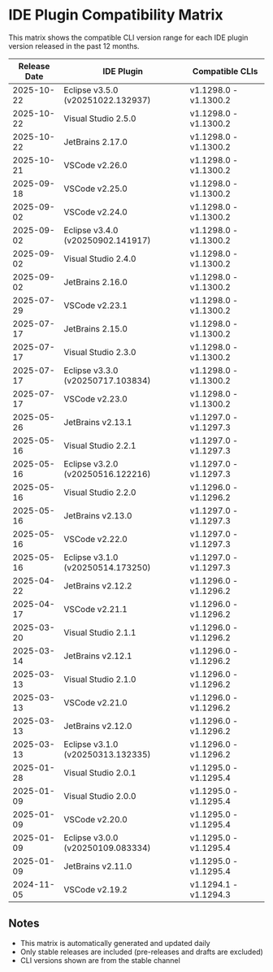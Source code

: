 # IDE Plugin Compatibility Matrix

This matrix shows the compatible CLI version range for each IDE plugin version released in the past 12 months.

| Release Date | IDE Plugin | Compatible CLIs |
|--------------|------------|-----------------|
| 2025-10-22 | Eclipse v3.5.0 (v20251022.132937) | v1.1298.0 - v1.1300.2 |
| 2025-10-22 | Visual Studio 2.5.0 | v1.1298.0 - v1.1300.2 |
| 2025-10-22 | JetBrains 2.17.0 | v1.1298.0 - v1.1300.2 |
| 2025-10-21 | VSCode v2.26.0 | v1.1298.0 - v1.1300.2 |
| 2025-09-18 | VSCode v2.25.0 | v1.1298.0 - v1.1300.2 |
| 2025-09-02 | VSCode v2.24.0 | v1.1298.0 - v1.1300.2 |
| 2025-09-02 | Eclipse v3.4.0 (v20250902.141917) | v1.1298.0 - v1.1300.2 |
| 2025-09-02 | Visual Studio 2.4.0 | v1.1298.0 - v1.1300.2 |
| 2025-09-02 | JetBrains 2.16.0 | v1.1298.0 - v1.1300.2 |
| 2025-07-29 | VSCode v2.23.1 | v1.1298.0 - v1.1300.2 |
| 2025-07-17 | JetBrains 2.15.0 | v1.1298.0 - v1.1300.2 |
| 2025-07-17 | Visual Studio 2.3.0 | v1.1298.0 - v1.1300.2 |
| 2025-07-17 | Eclipse v3.3.0 (v20250717.103834) | v1.1298.0 - v1.1300.2 |
| 2025-07-17 | VSCode v2.23.0 | v1.1298.0 - v1.1300.2 |
| 2025-05-26 | JetBrains v2.13.1 | v1.1297.0 - v1.1297.3 |
| 2025-05-16 | Visual Studio 2.2.1 | v1.1297.0 - v1.1297.3 |
| 2025-05-16 | Eclipse v3.2.0 (v20250516.122216) | v1.1297.0 - v1.1297.3 |
| 2025-05-16 | Visual Studio 2.2.0 | v1.1296.0 - v1.1296.2 |
| 2025-05-16 | JetBrains v2.13.0 | v1.1297.0 - v1.1297.3 |
| 2025-05-16 | VSCode v2.22.0 | v1.1297.0 - v1.1297.3 |
| 2025-05-16 | Eclipse v3.1.0 (v20250514.173250) | v1.1297.0 - v1.1297.3 |
| 2025-04-22 | JetBrains v2.12.2 | v1.1296.0 - v1.1296.2 |
| 2025-04-17 | VSCode v2.21.1 | v1.1296.0 - v1.1296.2 |
| 2025-03-20 | Visual Studio 2.1.1 | v1.1296.0 - v1.1296.2 |
| 2025-03-14 | JetBrains v2.12.1 | v1.1296.0 - v1.1296.2 |
| 2025-03-13 | Visual Studio 2.1.0 | v1.1296.0 - v1.1296.2 |
| 2025-03-13 | VSCode v2.21.0 | v1.1296.0 - v1.1296.2 |
| 2025-03-13 | JetBrains v2.12.0 | v1.1296.0 - v1.1296.2 |
| 2025-03-13 | Eclipse v3.1.0 (v20250313.132335) | v1.1296.0 - v1.1296.2 |
| 2025-01-28 | Visual Studio 2.0.1 | v1.1295.0 - v1.1295.4 |
| 2025-01-09 | Visual Studio 2.0.0 | v1.1295.0 - v1.1295.4 |
| 2025-01-09 | VSCode v2.20.0 | v1.1295.0 - v1.1295.4 |
| 2025-01-09 | Eclipse v3.0.0 (v20250109.083334) | v1.1295.0 - v1.1295.4 |
| 2025-01-09 | JetBrains v2.11.0 | v1.1295.0 - v1.1295.4 |
| 2024-11-05 | VSCode v2.19.2 | v1.1294.1 - v1.1294.3 |

## Notes

- This matrix is automatically generated and updated daily
- Only stable releases are included (pre-releases and drafts are excluded)
- CLI versions shown are from the stable channel
